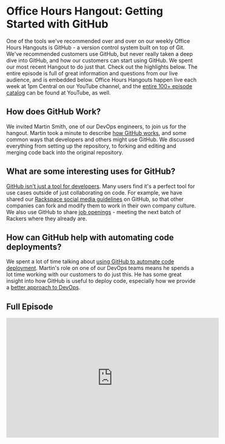 # Office Hours Hangout: Getting Started with GitHub

One of the tools we've recommended over and over on our weekly Office Hours Hangouts is GitHub - a version control system built on top of Git. We've recommended customers use GitHub, but never really taken a deep dive into GitHub, and how our customers can start using GitHub. We spent our most recent Hangout to do just that. Check out the highlights below. The entire episode is full of great information and questions from our live audience, and is embedded below. Office Hours Hangouts happen live each week at 1pm Central on our YouTube channel, and the [entire 100+ episode catalog](https://www.youtube.com/playlist?list=PLXK8KWNgW1Ms1ROsbIhOg6kJV2eOqAP3Y) can be found at YouTube, as well.

## How does GitHub Work?

We invited Martin Smith, one of our DevOps engineers, to join us for the hangout. Martin took a minute to describe [how GitHub works](http://www.youtube.com/watch?v=TAObtTxBUzk&t=10m37s), and some common ways that developers and others might use GitHub. We discussed everything from setting up the repository, to forking and editing and merging code back into the original repository.

## What are some interesting uses for GitHub?

[GitHub isn't just a tool for developers](https://www.youtube.com/watch?v=TAObtTxBUzk&feature=youtu.be&t=8m32s). Many users find it's a perfect tool for use cases outside of just collaborating on code. For example, we have shared our [Rackspace social media guidelines](https://github.com/rackspace/social_media_guidelines) on GitHub, so that other companies can fork and modify them to work in their own company culture. We also use GitHub to share [job openings](https://github.com/rackspace/rackspace_jobs) - meeting the next batch of Rackers where they already are.

## How can GitHub help with automating code deployments?

We spent a lot of time talking about [using GitHub to automate code deployment](http://www.youtube.com/watch?v=TAObtTxBUzk&t=35m40s). Martin's role on one of our DevOps teams means he spends a lot time working with our customers to do just this. He has some great insight into how GitHub is useful to deploy code, especially how we provide a [better approach to DevOps](http://www.rackspace.com/devops).

## Full Episode

<iframe width="560" height="315" src="https://www.youtube.com/embed/TAObtTxBUzk" frameborder="0" allowfullscreen></iframe>
